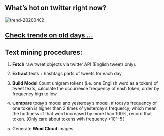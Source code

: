 ## What’s hot on twitter right now?

![trend-20200402][wordcloud]

[wordcloud]: https://raw.githubusercontent.com/xdqc/tweet-trend-everyday/master/word-cloud/trend-20200402.png?token=AF5V4P7ADR6KQBZ4CEDTNIK6AXRMU "trend-20200402"

## [Check trends on old days ...](https://github.com/xdqc/tweet-trend-everyday/tree/master/word-cloud)

## Text mining procedures:

1. **Fetch** raw tweet objects via twitter API (English tweets only).

2. **Extract** texts + hashtags parts of tweets for each day.

3. **Build Model** Count unigram tokens (i.e. one English word as a token) of tweet texts, calculate the occurrence frequency of each token, order by frequency high to low.

4. **Compare** today’s model and yesterday’s model. If today’s frequency of one token is higher than 2 times of yesterday’s frequency, which mean the hottiness of that word increased by more than 100%, record that token. (Only care about tokens with frequency >10^-5 )

5. Generate **Word Cloud** images.
